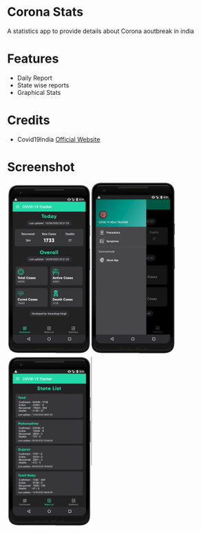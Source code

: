 # Corona Stats

A statistics app to provide details about Corona aoutbreak in india


# Features

* Daily Report
* State wise reports
* Graphical Stats

# Credits
*  Covid19India  [Official Website](https://www.covid19india.org/)

# Screenshot

<img src="https://github.com/Karandeep98/COVID-19-Stats/blob/master/screenshots/Screenshot%20(242).png"  height="400"><img src="https://github.com/Karandeep98/COVID-19-Stats/blob/master/screenshots/Screenshot%20(243).png" height="400"><img src="https://github.com/Karandeep98/COVID-19-Stats/blob/master/screenshots/Screenshot%20(244).png"  height="400">


